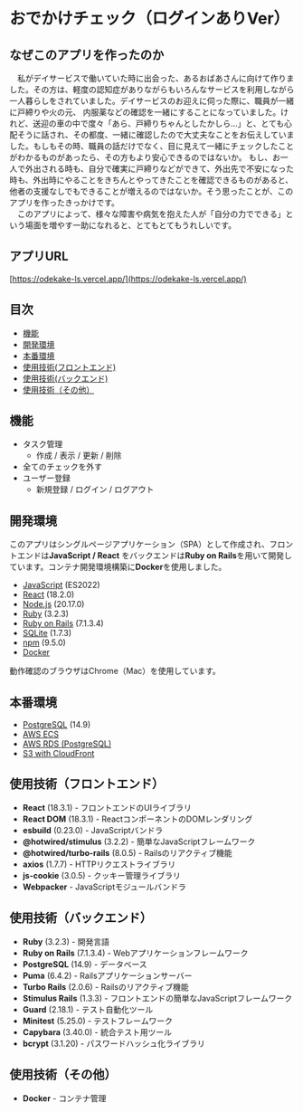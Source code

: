 # おでかけチェック（ログインありVer）

## なぜこのアプリを作ったのか

&emsp;私がデイサービスで働いていた時に出会った、あるおばあさんに向けて作りました。その方は、軽度の認知症がありながらもいろんなサービスを利用しながら一人暮らしをされていました。デイサービスのお迎えに伺った際に、職員が一緒に戸締りや火の元、
内服薬などの確認を一緒にすることになっていました。けれど、送迎の車の中で度々「あら、戸締りちゃんとしたかしら...」と、とても心配そうに話され、その都度、一緒に確認したので大丈夫なことをお伝えしていました。もしもその時、職員の話だけでなく、目に見えて一緒にチェックしたことがわかるものがあったら、その方もより安心できるのではないか。
もし、お一人で外出される時も、自分で確実に戸締りなどができて、外出先で不安になった時も、外出時にやることをきちんとやってきたことを確認できるものがあると、他者の支援なしでもできることが増えるのではないか。そう思ったことが、このアプリを作ったきっかけです。  
&emsp;このアプリによって、様々な障害や病気を抱えた人が「自分の力でできる」という場面を増やす一助になれると、とてもとてもうれしいです。

## アプリURL

[https://odekake-ls.vercel.app/](https://odekake-ls.vercel.app/)

## 目次

- [機能](#機能)
- [開発環境](#開発環境)
- [本番環境](#本番環境)
- [使用技術(フロントエンド)](使用技術（フロントエンド）)
- [使用技術(バックエンド)](使用技術（バックエンド）)
- [使用技術（その他）](使用技術（その他）)

## 機能

- タスク管理
  - 作成 / 表示 / 更新 / 削除
- 全てのチェックを外す
- ユーザー登録
  - 新規登録 / ログイン / ログアウト

## 開発環境

このアプリはシングルページアプリケーション（SPA）として作成され、フロントエンドは**JavaScript / React** をバックエンドは**Ruby on Rails**を用いて開発しています。コンテナ開発環境構築に**Docker**を使用しました。

- [JavaScript](https://www.ecma-international.org/publications-and-standards/standards/ecma-262/) (ES2022)
- [React](https://reactjs.org) (18.2.0)
- [Node.js](https://nodejs.org/) (20.17.0)
- [Ruby](https://www.ruby-lang.org) (3.2.3)
- [Ruby on Rails](https://rubyonrails.org) (7.1.3.4)
- [SQLite](https://www.sqlite.org/) (1.7.3)
- [npm](https://www.npmjs.com/) (9.5.0)
- [Docker](https://www.docker.com)

動作確認のブラウザはChrome（Mac）を使用しています。

## 本番環境

- [PostgreSQL](https://www.postgresql.org) (14.9)
- [AWS ECS](https://aws.amazon.com/ecs/)
- [AWS RDS (PostgreSQL)](https://aws.amazon.com/rds/postgresql/)
- [S3 with CloudFront](https://aws.amazon.com/cloudfront/)


## 使用技術（フロントエンド）

- **React** (18.3.1) - フロントエンドのUIライブラリ
- **React DOM** (18.3.1) - ReactコンポーネントのDOMレンダリング
- **esbuild** (0.23.0) - JavaScriptバンドラ
- **@hotwired/stimulus** (3.2.2) - 簡単なJavaScriptフレームワーク
- **@hotwired/turbo-rails** (8.0.5) - Railsのリアクティブ機能
- **axios** (1.7.7) - HTTPリクエストライブラリ
- **js-cookie** (3.0.5) - クッキー管理ライブラリ
- **Webpacker** - JavaScriptモジュールバンドラ

## 使用技術（バックエンド）

- **Ruby** (3.2.3) - 開発言語
- **Ruby on Rails** (7.1.3.4) - Webアプリケーションフレームワーク
- **PostgreSQL** (14.9) - データベース
- **Puma** (6.4.2) - Railsアプリケーションサーバー
- **Turbo Rails** (2.0.6) - Railsのリアクティブ機能
- **Stimulus Rails** (1.3.3) - フロントエンドの簡単なJavaScriptフレームワーク
- **Guard** (2.18.1) - テスト自動化ツール
- **Minitest** (5.25.0) - テストフレームワーク
- **Capybara** (3.40.0) - 統合テスト用ツール
- **bcrypt** (3.1.20) - パスワードハッシュ化ライブラリ

## 使用技術（その他）

- **Docker** - コンテナ管理

